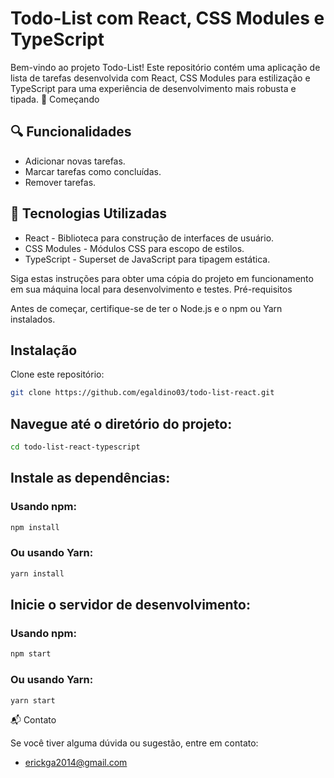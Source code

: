 # Todo-List com React, CSS Modules e TypeScript

Bem-vindo ao projeto Todo-List! Este repositório contém uma aplicação de lista de tarefas desenvolvida com React, CSS Modules para estilização e TypeScript para uma experiência de desenvolvimento mais robusta e tipada.
🚀 Começando

## 🔍 Funcionalidades

- Adicionar novas tarefas.
- Marcar tarefas como concluídas.
- Remover tarefas.

## 🚀 Tecnologias Utilizadas

- React - Biblioteca para construção de interfaces de usuário.
- CSS Modules - Módulos CSS para escopo de estilos.
- TypeScript - Superset de JavaScript para tipagem estática.


Siga estas instruções para obter uma cópia do projeto em funcionamento em sua máquina local para desenvolvimento e testes.
Pré-requisitos

Antes de começar, certifique-se de ter o Node.js e o npm ou Yarn instalados.

## Instalação

Clone este repositório:

```bash
git clone https://github.com/egaldino03/todo-list-react.git
```

## Navegue até o diretório do projeto:

```bash
cd todo-list-react-typescript
```

## Instale as dependências:

### Usando npm:

```bash
npm install
```

### Ou usando Yarn:

```bash
yarn install
```

## Inicie o servidor de desenvolvimento:

### Usando npm:

```bash
npm start
```

### Ou usando Yarn:

```bash
yarn start
```

📬 Contato

Se você tiver alguma dúvida ou sugestão, entre em contato:

- erickga2014@gmail.com
